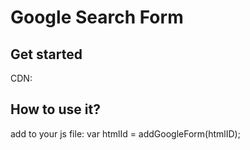 # Google Search Form
## Get started
CDN:
<script src="https://cesardevelop.github.io/google-search-form.js"></script>
## How to use it?
add to your js file: var htmlId = addGoogleForm(htmlID);
